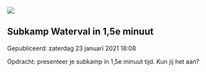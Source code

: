 






![](https://www.youtube.com/embed/GJPuug0tzkU)


Subkamp Waterval in 1,5e minuut
--------------------------------





 Gepubliceerd: zaterdag 23 januari 2021 18:08
   




 Opdracht: presenteer je subkamp in 1,5e minuut tijd. Kun jij het aan?
 



  






